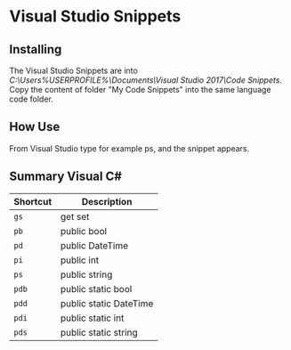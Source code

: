 # Visual Studio Snippets<br>

## Installing
The Visual Studio Snippets are into *C:\Users\%USERPROFILE%\Documents\Visual Studio 2017\Code Snippets*.<br>
Copy the content of folder "My Code Snippets" into the same language code folder.

## How Use
From Visual Studio type for example ps, and the snippet appears.

## Summary Visual C#

| Shortcut | Description |
| -------- | ---- |
| `gs` | get set |
| `pb` | public bool |
| `pd` | public DateTime |
| `pi` | public int |
| `ps` | public string |
| `pdb` | public static bool |
| `pdd` | public static DateTime |
| `pdi` | public static int |
| `pds` | public static string |


